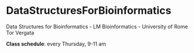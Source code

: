 # DataStructuresForBioinformatics
Data Structures for Bioinformatics - LM Bioinformatics - University of Rome Tor Vergata

**Class schedule**: every Thursday, 9-11 am